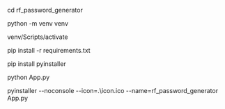 cd rf_password_generator

python -m venv venv

venv/Scripts/activate

pip install -r requirements.txt

pip install pyinstaller

python App.py

pyinstaller --noconsole --icon=.\icon.ico --name=rf_password_generator App.py
